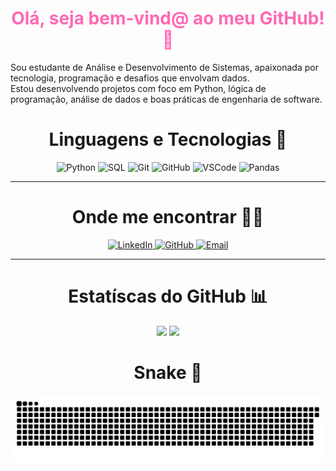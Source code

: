 <h1 align="center" style="color:#FF69B4;">Olá, seja bem-vind@ ao meu GitHub! 💖</h1>

Sou estudante de Análise e Desenvolvimento de Sistemas, apaixonada por tecnologia, programação e desafios que envolvam dados.  
Estou desenvolvendo projetos com foco em Python, lógica de programação, análise de dados e boas práticas de engenharia de software.

<h1 align="center">Linguagens e Tecnologias 🚀</h1>
<p align="center">
  <img src="https://cdn.jsdelivr.net/gh/devicons/devicon/icons/python/python-original.svg" height="40" title="Python" />
  <img src="https://img.icons8.com/external-flat-juicy-fish/60/000000/external-sql-coding-and-development-flat-flat-juicy-fish.png" height="40" title="SQL" />
  <img src="https://cdn.jsdelivr.net/gh/devicons/devicon/icons/git/git-original.svg" height="40" title="Git" />
  <img src="https://img.icons8.com/ios-filled/50/ffffff/github.png" height="40" title="GitHub" />
  <img src="https://cdn.jsdelivr.net/gh/devicons/devicon/icons/vscode/vscode-original.svg" height="40" title="VSCode" />
  <img src="https://cdn.jsdelivr.net/gh/devicons/devicon/icons/pandas/pandas-original.svg" height="40" title="Pandas" />
</p>

---

<h1 align="center">Onde me encontrar 👩‍💻</h1>

<p align="center">
  <a href="https://www.linkedin.com/in/thaluanegomes" target="_blank">
    <img src="https://cdn.jsdelivr.net/gh/devicons/devicon/icons/linkedin/linkedin-original.svg" height="40" alt="LinkedIn" />
  </a>
<a href="https://github.com/thaluanegomes" target="_blank">
  <img src="https://img.icons8.com/ios-filled/50/ffffff/github.png" height="40" title="GitHub" />
</a>
  <a href="mailto:thaluaneg@gmail.com" target="_blank">
    <img src="https://upload.wikimedia.org/wikipedia/commons/4/4e/Gmail_Icon.png" height="40" alt="Email" />
  </a>
</p>

---
<h1 align="center">Estatíscas do GitHub 📊</h1>
<p align="center">
  <img height="180em" src="https://github-readme-stats.vercel.app/api?username=thaluanegomes&show_icons=true&theme=maroongold&title_color=FF69B4&icon_color=FF69B4&text_color=FFB6C1&bg_color=0D1117" />
  <img height="180em" src="https://github-readme-stats.vercel.app/api/top-langs/?username=thaluanegomes&layout=compact&langs_count=8&theme=maroongold&title_color=FF69B4&text_color=FFB6C1&bg_color=0D1117" />

<h1 align="center">Snake 🐍</h1><p align="center">
  <img src="https://raw.githubusercontent.com/thaluanegomes/thaluanegomes/output/github-contribution-grid-snake-dark.svg" />
</p>
